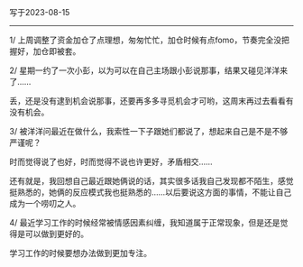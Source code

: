 写于2023-08-15

-----

1/ 上周调整了资金加仓了点理想，匆匆忙忙，加仓时候有点fomo，节奏完全没把握好，加仓即被套。

2/ 星期一约了一次小彭，以为可以在自己主场跟小彭说那事，结果又碰见洋洋来了……

丢，还是没有逮到机会说那事，还要再多多寻觅机会才可哟，这周末再过去看看有没有机会。

3/ 被洋洋问最近在做什么，我索性一下子跟她们都说了，想起来自己是不是不够严谨呢？

时而觉得说了也好，时而觉得不说也许更好，矛盾相交……

还有就是，我回想自己最近跟她俩说的话，其实很多话我自己发现都不陌生，感觉挺熟悉的，她俩的反应模式我也挺熟悉的……以后要说这方面的事情，不能让自己成为一个唠叨之人。

4/ 最近学习工作的时候经常被情感因素纠缠，我知道属于正常现象，但是还是觉得是可以做到更好的。

学习工作的时候要想办法做到更加专注。
